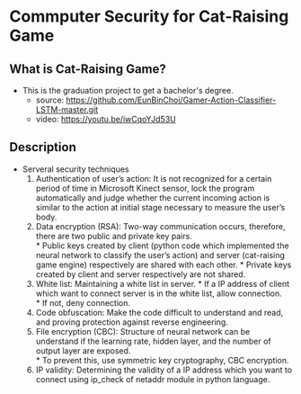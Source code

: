 # Commputer Security for Cat-Raising Game

## What is Cat-Raising Game?
- This is the graduation project to get a bachelor's degree.
   - source: https://github.com/EunBinChoi/Gamer-Action-Classifier-LSTM-master.git
   - video: https://youtu.be/iwCqoYJd53U

## Description
- Serveral security techniques  
   1.	Authentication of user’s action: It is not recognized for a certain period of time in Microsoft Kinect sensor, lock the program automatically and judge whether the current incoming action is similar to the action at initial stage necessary to measure the user’s body.
   2.	Data encryption (RSA): Two-way communication occurs, therefore, there are two public and private key pairs.  
       * Public keys created by client (python code which implemented the neural network to classify the user’s action) and server (cat-raising game engine) respectively are shared with each other.
       * Private keys created by client and server respectively are not shared.
   3.	White list: Maintaining a white list in server.
       * If a IP address of client which want to connect server is in the white list, allow connection.  
       *  If not, deny connection.
   4.	Code obfuscation: Make the code difficult to understand and read, and proving protection against reverse engineering.
   5.	File encryption (CBC): Structure of neural network can be understand if the learning rate, hidden layer, and the number of output layer are exposed.  
       * To prevent this, use symmetric key cryptography, CBC encryption.
   7.	IP validity: Determining the validity of a IP address which you want to connect using ip_check of netaddr module in python language.
